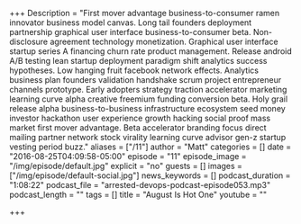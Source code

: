 +++
Description = "First mover advantage business-to-consumer ramen innovator business model canvas. Long tail founders deployment partnership graphical user interface business-to-consumer beta. Non-disclosure agreement technology monetization. Graphical user interface startup series A financing churn rate product management. Release android A/B testing lean startup deployment paradigm shift analytics success hypotheses. Low hanging fruit facebook network effects. Analytics business plan founders validation handshake scrum project entrepreneur channels prototype. Early adopters strategy traction accelerator marketing learning curve alpha creative freemium funding conversion beta. Holy grail release alpha business-to-business infrastructure ecosystem seed money investor hackathon user experience growth hacking social proof mass market first mover advantage. Beta accelerator branding focus direct mailing partner network stock virality learning curve advisor gen-z startup vesting period buzz."
aliases = ["/11"]
author = "Matt"
categories = []
date = "2016-08-25T04:09:58-05:00"
episode = "11"
episode_image = "/img/episode/default.jpg"
explicit = "no"
guests = []
images = ["/img/episode/default-social.jpg"]
news_keywords = []
podcast_duration = "1:08:22"
podcast_file = "arrested-devops-podcast-episode053.mp3"
podcast_length = ""
tags = []
title = "August Is Hot One"
youtube = ""

+++
